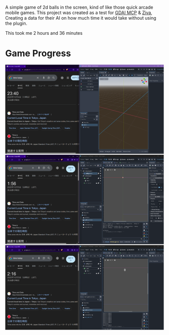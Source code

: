 A simple game of 2d balls in the screen, kind of like those quick arcade mobile games. This project was created as a test for [GDAI MCP](https://gdaimcp.com/) & [Ziva](https://ziva.sh/), Creating a data for their AI on how much time it would take without using the plugin. 

This took me 2 hours and 36 minutes

# Game Progress

![Game start progress](https://github.com/Fylart/2d-Balls/blob/1563ddc538fc9f2bd83adb5165b114d0bd260fbf/progress/Start%20time.png)
![Game 50% progress](https://github.com/Fylart/2d-Balls/blob/1563ddc538fc9f2bd83adb5165b114d0bd260fbf/progress/50%25%20Complete.png)
![Game Finished](https://github.com/Fylart/2d-Balls/blob/1563ddc538fc9f2bd83adb5165b114d0bd260fbf/progress/Finished.png)





